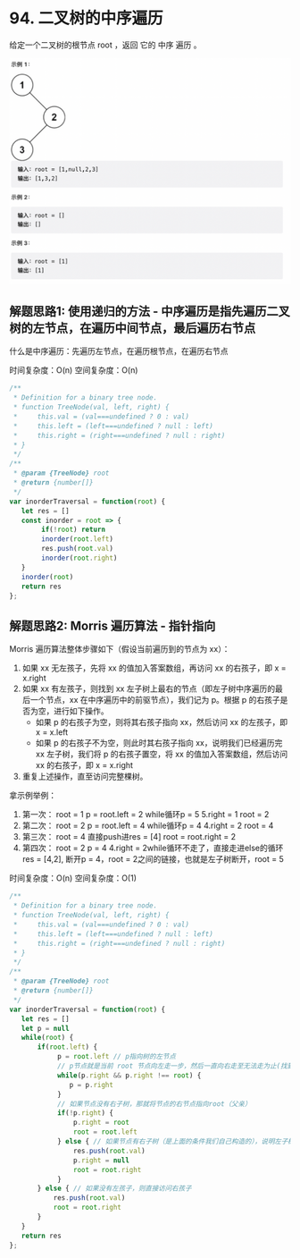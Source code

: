 # 94. 二叉树的中序遍历

给定一个二叉树的根节点 root ，返回 它的 中序 遍历 。

![题目](./assets/p-3-1.png)

## 解题思路1: 使用递归的方法 - 中序遍历是指先遍历二叉树的左节点，在遍历中间节点，最后遍历右节点

什么是中序遍历：先遍历左节点，在遍历根节点，在遍历右节点

时间复杂度：O(n) 空间复杂度：O(n)

```js
/**
 * Definition for a binary tree node.
 * function TreeNode(val, left, right) {
 *     this.val = (val===undefined ? 0 : val)
 *     this.left = (left===undefined ? null : left)
 *     this.right = (right===undefined ? null : right)
 * }
 */
/**
 * @param {TreeNode} root
 * @return {number[]}
 */
var inorderTraversal = function(root) {
   let res = []
   const inorder = root => {
        if(!root) return
        inorder(root.left)
        res.push(root.val)
        inorder(root.right)
   }
   inorder(root)
   return res
};
```

## 解题思路2: Morris 遍历算法 - 指针指向

Morris 遍历算法整体步骤如下（假设当前遍历到的节点为 xx）：

1. 如果 xx 无左孩子，先将 xx 的值加入答案数组，再访问 xx 的右孩子，即 x = x.right
2. 如果 xx 有左孩子，则找到 xx 左子树上最右的节点（即左子树中序遍历的最后一个节点，xx 在中序遍历中的前驱节点），我们记为 p。根据 p 的右孩子是否为空，进行如下操作。
   + 如果 p 的右孩子为空，则将其右孩子指向 xx，然后访问 xx 的左孩子，即 x = x.left
   + 如果 p 的右孩子不为空，则此时其右孩子指向 xx，说明我们已经遍历完 xx 左子树，我们将 p 的右孩子置空，将 xx 的值加入答案数组，然后访问 xx 的右孩子，即 x = x.right
3. 重复上述操作，直至访问完整棵树。

拿示例举例：

1. 第一次： root = 1  p = root.left = 2  while循环p = 5  5.right = 1  root = 2
2. 第二次： root = 2 p = root.left = 4   while循环p = 4  4.right = 2 root = 4
3. 第三次： root = 4  直接push进res = [4] root = root.right = 2
4. 第四次： root = 2  p = 4 4.right = 2while循环不走了，直接走进else的循环 res = [4,2], 断开p = 4，root = 2之间的链接，也就是左子树断开，root = 5
   
时间复杂度：O(n) 空间复杂度：O(1)

```js
/**
 * Definition for a binary tree node.
 * function TreeNode(val, left, right) {
 *     this.val = (val===undefined ? 0 : val)
 *     this.left = (left===undefined ? null : left)
 *     this.right = (right===undefined ? null : right)
 * }
 */
/**
 * @param {TreeNode} root
 * @return {number[]}
 */
var inorderTraversal = function(root) {
   let res = []
   let p = null
   while(root) {
       if(root.left) {
            p = root.left // p指向树的左节点
            // p节点就是当前 root 节点向左走一步，然后一直向右走至无法走为止(找到一棵树左子树的最右边的节点开始)
            while(p.right && p.right !== root) {
               p = p.right
            }
            // 如果节点没有右子树，那就将节点的右节点指向root（父亲）
            if(!p.right) {
                p.right = root
                root = root.left
            } else { // 如果节点有右子树（是上面的条件我们自己构造的），说明左子树已经访问完了，我们需要断开链接
                res.push(root.val)
                p.right = null
                root = root.right
            }
       } else { // 如果没有左孩子，则直接访问右孩子
           res.push(root.val)
           root = root.right
       }
   }
   return res
};
```